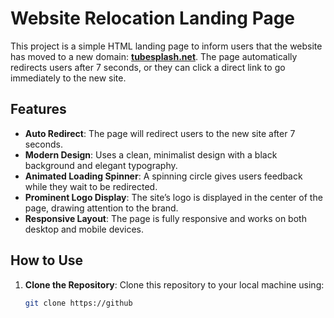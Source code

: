 # Website Relocation Landing Page

This project is a simple HTML landing page to inform users that the website has moved to a new domain: **[tubesplash.net](https://tubesplash.net)**. The page automatically redirects users after 7 seconds, or they can click a direct link to go immediately to the new site.

## Features

- **Auto Redirect**: The page will redirect users to the new site after 7 seconds.
- **Modern Design**: Uses a clean, minimalist design with a black background and elegant typography.
- **Animated Loading Spinner**: A spinning circle gives users feedback while they wait to be redirected.
- **Prominent Logo Display**: The site’s logo is displayed in the center of the page, drawing attention to the brand.
- **Responsive Layout**: The page is fully responsive and works on both desktop and mobile devices.

## How to Use

1. **Clone the Repository**:
   Clone this repository to your local machine using:
   ```bash
   git clone https://github
